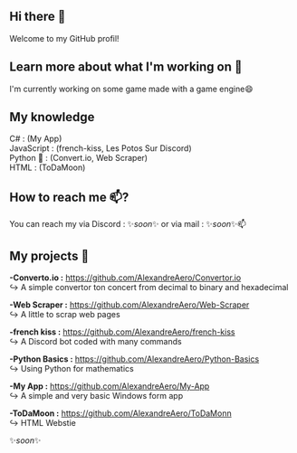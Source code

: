 ## Hi there 👋
 Welcome to my GitHub profil! 

## Learn more about what I'm working on 🔭

I'm currently working on some game made with a game engine😄

## My knowledge

C# : (My App)  
JavaScript : (french-kiss, Les Potos Sur Discord)  
Python 🐍 : (Convert.io, Web Scraper)  
HTML : (ToDaMoon)  

## How to reach me 📫?

You can reach my via Discord : ✨*soon*✨ or via mail : ✨*soon*✨📫

## My projects 🌱

**-Converto.io :** https://github.com/AlexandreAero/Convertor.io  
↪️ A simple convertor ton concert from decimal to binary and hexadecimal 

**-Web Scraper :** https://github.com/AlexandreAero/Web-Scraper  
↪️ A little to scrap web pages  

**-french kiss :** https://github.com/AlexandreAero/french-kiss  
↪️ A Discord bot coded with many commands   

**-Python Basics :** https://github.com/AlexandreAero/Python-Basics  
↪️ Using Python for mathematics  

**-My App :** https://github.com/AlexandreAero/My-App  
↪️ A simple and very basic Windows form app  

**-ToDaMoon :** https://github.com/AlexandreAero/ToDaMonn  
↪️ HTML Webstie

✨*soon*✨

<!--
**AlexandreAero/AlexandreAero** is a ✨ _special_ ✨ repository because its `README.md` (this file) appears on your GitHub profile.

Here are some ideas to get you started:

-🔭 I’m currently working on ...
- 🌱 I’m currently learning ...
- 👯 I’m looking to collaborate on ...
- 🤔 I’m looking for help with ...
- 💬 Ask me about ...
- 📫 How to reach me: ...
- 😄 Pronouns: ...
- ⚡ Fun fact: ...
-->
